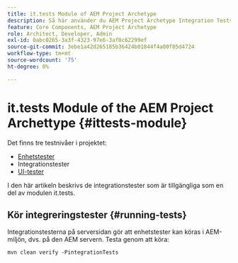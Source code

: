 ```yaml
---
title: it.tests Module of AEM Project Archetype
description: Så här använder du AEM Project Archetype Integration Tests
feature: Core Components, AEM Project Archetype
role: Architect, Developer, Admin
exl-id: 0abc0265-3a3f-4323-97e6-3af0c62299ef
source-git-commit: 3ebe1a42d265185b36424b01844f4a00f05d4724
workflow-type: tm+mt
source-wordcount: '75'
ht-degree: 0%

---
```


# it.tests Module of the AEM Project Archettype {#ittests-module}

Det finns tre testnivåer i projektet:

* [Enhetstester](core.md#unit-tests)
* Integrationstester
* [UI-tester](uitests.md)

I den här artikeln beskrivs de integrationstester som är tillgängliga som en del av modulen it.tests.

## Kör integreringstester {#running-tests}

Integrationstesterna på serversidan gör att enhetstester kan köras i AEM-miljön, dvs. på den AEM servern. Testa genom att köra:

```
mvn clean verify -PintegrationTests
```
